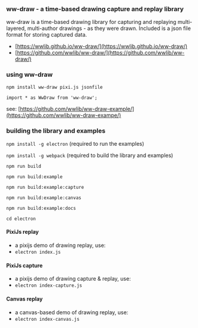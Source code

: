 ### ww-draw - a time-based drawing capture and replay library

ww-draw is a time-based drawing library for capturing and replaying multi-layered, multi-author drawings - as they were drawn. Included is a json file format for storing captured data.

- [https://wwlib.github.io/ww-draw/](https://wwlib.github.io/ww-draw/)
- [https://github.com/wwlib/ww-draw/](https://github.com/wwlib/ww-draw/)

### using ww-draw
`npm install ww-draw pixi.js jsonfile`

`import * as WwDraw from 'ww-draw';`

see: [https://github.com/wwlib/ww-draw-example/](https://github.com/wwlib/ww-draw-exampe/)


### building the library and examples

`npm install -g electron` (required to run the examples)

`npm install -g webpack` (required to build the library and examples)

`npm run build`

`npm run build:example`

`npm run build:example:capture`

`npm run build:example:canvas`

`npm run build:example:docs`

`cd electron`


#### PixiJs replay
- a pixijs demo of drawing replay, use:
- `electron index.js`

#### PixiJs capture
- a pixijs demo of drawing capture & replay, use:
- `electron index-capture.js`

#### Canvas replay
- a canvas-based demo of drawing replay, use:
- `electron index-canvas.js`
